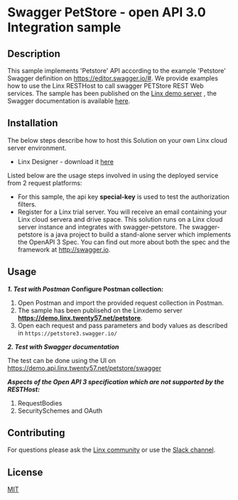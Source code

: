 #  Swagger PetStore - open API 3.0 Integration sample

## Description
This sample implements 'Petstore' API according to the example 'Petstore' Swagger definition on https://editor.swagger.io/#.  We provide examples how to use the Linx RESTHost to call swagger PETStore REST Web services.  The sample has been published on the [Linx demo server](https://demo.linx.twenty57.net/) , the Swagger documentation is available [here](https://demo.api.linx.twenty57.net/petstore/swagger).  

## Installation
The below steps describe how to host this Solution on your own Linx cloud server environment.
- Linx Designer - download it [here](https://linx.software/)

Listed below are the usage steps involved in using the deployed service from 2 request platforms:
- For this sample, the api key **special-key** is used to test the authorization filters. 
- Register for a Linx trial server. You will receive an email containing your Linx cloud servera and drive space.
This solution runs on a Linx cloud server instance and integrates with swagger-petstore.  The swagger-petstore is a java project to build a stand-alone server which implements the OpenAPI 3 Spec. You can find out more about both the spec and the framework at http://swagger.io.  


## Usage
***1. Test with Postman***
****Configure Postman collection:****
1. Open Postman and import the provided request collection in Postman.
2. The sample has been publisehd on the Linxdemo server **https://demo.linx.twenty57.net/petstore**.  
3. Open each request and pass parameters and body values as described in `https://petstore3.swagger.io/`

***2. Test with Swagger documentation***

The test can be done using the UI on  https://demo.api.linx.twenty57.net/petstore/swagger 

***Aspects of the Open API 3 specification which are not supported by the RESTHost:***
1. RequestBodies
2. SecuritySchemes and OAuth

## Contributing

For questions please ask the [Linx community](https://linx/software/community) or use the [Slack channel](https://linxsoftware.slack.com/archives/C01FLBC1XNX). 

## License

[MIT](https://github.com/linx-software/template-repo/blob/main/LICENSE.txt)
